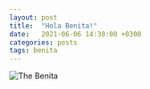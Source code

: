 ```yaml
---
layout: post
title:  "Hola Benita!"
date:   2021-06-06 14:30:00 +0300
categories: posts
tags: benita
---
```

![The Benita](https://static.wikia.nocookie.net/awkward_puppets/images/d/de/Benita.jpg)
